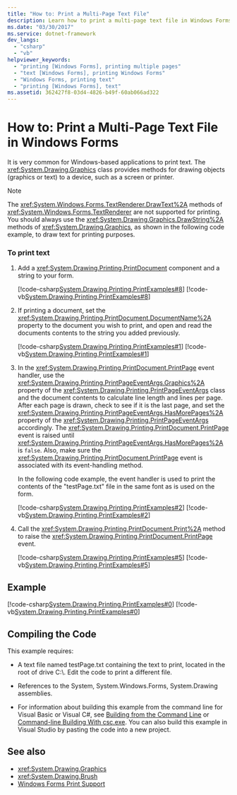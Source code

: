 ```yaml
---
title: "How to: Print a Multi-Page Text File"
description: Learn how to print a multi-page text file in Windows Forms using the methods in the System.Drawing.Graphics class to draw objects to a device.
ms.date: "03/30/2017"
ms.service: dotnet-framework
dev_langs: 
  - "csharp"
  - "vb"
helpviewer_keywords: 
  - "printing [Windows Forms], printing multiple pages"
  - "text [Windows Forms], printing Windows Forms"
  - "Windows Forms, printing text"
  - "printing [Windows Forms], text"
ms.assetid: 362427f8-03d4-4826-b49f-60ab066ad322
---
```

# How to: Print a Multi-Page Text File in Windows Forms

It is very common for Windows-based applications to print text. The <xref:System.Drawing.Graphics> class provides methods for drawing objects (graphics or text) to a device, such as a screen or printer.  
  
> [!NOTE]
> The <xref:System.Windows.Forms.TextRenderer.DrawText%2A> methods of <xref:System.Windows.Forms.TextRenderer> are not supported for printing. You should always use the <xref:System.Drawing.Graphics.DrawString%2A> methods of <xref:System.Drawing.Graphics>, as shown in the following code example, to draw text for printing purposes.  
  
### To print text  
  
1. Add a <xref:System.Drawing.Printing.PrintDocument> component and a string to your form.  
  
     [!code-csharp[System.Drawing.Printing.PrintExamples#8](~/samples/snippets/csharp/VS_Snippets_Winforms/System.Drawing.Printing.PrintExamples/CS/Form1.cs#8)]
     [!code-vb[System.Drawing.Printing.PrintExamples#8](~/samples/snippets/visualbasic/VS_Snippets_Winforms/System.Drawing.Printing.PrintExamples/VB/Form1.vb#8)]  
  
2. If printing a document, set the <xref:System.Drawing.Printing.PrintDocument.DocumentName%2A> property to the document you wish to print, and open and read the documents contents to the string you added previously.  
  
     [!code-csharp[System.Drawing.Printing.PrintExamples#1](~/samples/snippets/csharp/VS_Snippets_Winforms/System.Drawing.Printing.PrintExamples/CS/Form1.cs#1)]
     [!code-vb[System.Drawing.Printing.PrintExamples#1](~/samples/snippets/visualbasic/VS_Snippets_Winforms/System.Drawing.Printing.PrintExamples/VB/Form1.vb#1)]  
  
3. In the <xref:System.Drawing.Printing.PrintDocument.PrintPage> event handler, use the <xref:System.Drawing.Printing.PrintPageEventArgs.Graphics%2A> property of the <xref:System.Drawing.Printing.PrintPageEventArgs> class and the document contents to calculate line length and lines per page. After each page is drawn, check to see if it is the last page, and set the <xref:System.Drawing.Printing.PrintPageEventArgs.HasMorePages%2A> property of the <xref:System.Drawing.Printing.PrintPageEventArgs> accordingly. The <xref:System.Drawing.Printing.PrintDocument.PrintPage> event is raised until <xref:System.Drawing.Printing.PrintPageEventArgs.HasMorePages%2A> is `false`. Also, make sure the <xref:System.Drawing.Printing.PrintDocument.PrintPage> event is associated with its event-handling method.  
  
     In the following code example, the event handler is used to print the contents of the "testPage.txt" file in the same font as is used on the form.  
  
     [!code-csharp[System.Drawing.Printing.PrintExamples#2](~/samples/snippets/csharp/VS_Snippets_Winforms/System.Drawing.Printing.PrintExamples/CS/Form1.cs#2)]
     [!code-vb[System.Drawing.Printing.PrintExamples#2](~/samples/snippets/visualbasic/VS_Snippets_Winforms/System.Drawing.Printing.PrintExamples/VB/Form1.vb#2)]  
  
4. Call the <xref:System.Drawing.Printing.PrintDocument.Print%2A> method to raise the <xref:System.Drawing.Printing.PrintDocument.PrintPage> event.  
  
     [!code-csharp[System.Drawing.Printing.PrintExamples#5](~/samples/snippets/csharp/VS_Snippets_Winforms/System.Drawing.Printing.PrintExamples/CS/Form1.cs#5)]
     [!code-vb[System.Drawing.Printing.PrintExamples#5](~/samples/snippets/visualbasic/VS_Snippets_Winforms/System.Drawing.Printing.PrintExamples/VB/Form1.vb#5)]  
  
## Example  

 [!code-csharp[System.Drawing.Printing.PrintExamples#0](~/samples/snippets/csharp/VS_Snippets_Winforms/System.Drawing.Printing.PrintExamples/CS/Form1.cs#0)]
 [!code-vb[System.Drawing.Printing.PrintExamples#0](~/samples/snippets/visualbasic/VS_Snippets_Winforms/System.Drawing.Printing.PrintExamples/VB/Form1.vb#0)]  
  
## Compiling the Code  

 This example requires:  
  
- A text file named testPage.txt containing the text to print, located in the root of drive C:\\. Edit the code to print a different file.  
  
- References to the System, System.Windows.Forms, System.Drawing assemblies.  
  
- For information about building this example from the command line for Visual Basic or Visual C#, see [Building from the Command Line](/dotnet/visual-basic/reference/command-line-compiler/building-from-the-command-line) or [Command-line Building With csc.exe](/dotnet/csharp/language-reference/compiler-options/command-line-building-with-csc-exe). You can also build this example in Visual Studio by pasting the code into a new project.  
  
## See also

- <xref:System.Drawing.Graphics>
- <xref:System.Drawing.Brush>
- [Windows Forms Print Support](windows-forms-print-support.md)
